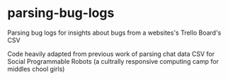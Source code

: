 # parsing-bug-logs
Parsing bug logs for insights about bugs from a websites's Trello Board's CSV

Code heavily adapted from previous work of parsing chat data CSV for Social Programmable Robots (a cultrally responsive computing camp for middles chool girls)
